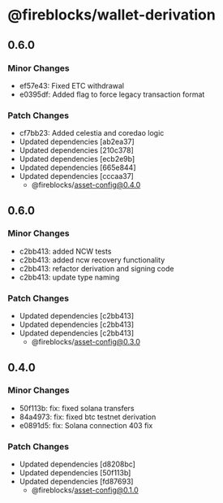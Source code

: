 # @fireblocks/wallet-derivation

## 0.6.0

### Minor Changes

- ef57e43: Fixed ETC withdrawal
- e0395df: Added flag to force legacy transaction format

### Patch Changes

- cf7bb23: Added celestia and coredao logic
- Updated dependencies [ab2ea37]
- Updated dependencies [210c378]
- Updated dependencies [ecb2e9b]
- Updated dependencies [665e844]
- Updated dependencies [cccaa37]
  - @fireblocks/asset-config@0.4.0

## 0.6.0

### Minor Changes

- c2bb413: added NCW tests
- c2bb413: added ncw recovery functionality
- c2bb413: refactor derivation and signing code
- c2bb413: update type naming

### Patch Changes

- Updated dependencies [c2bb413]
- Updated dependencies [c2bb413]
- Updated dependencies [c2bb413]
  - @fireblocks/asset-config@0.3.0

## 0.4.0

### Minor Changes

- 50f113b: fix: fixed solana transfers
- 84a4973: fix: fixed btc testnet derivation
- e0891d5: fix: Solana connection 403 fix

### Patch Changes

- Updated dependencies [d8208bc]
- Updated dependencies [50f113b]
- Updated dependencies [fd87693]
  - @fireblocks/asset-config@0.1.0
